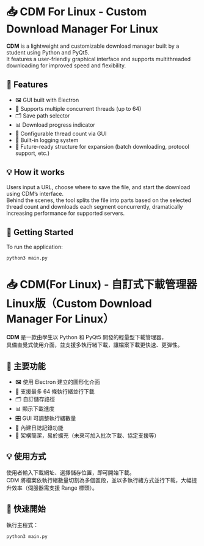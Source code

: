 # 📥 CDM For Linux - Custom Download Manager For Linux

**CDM** is a lightweight and customizable download manager built by a student using Python and PyQt5.  
It features a user-friendly graphical interface and supports multithreaded downloading for improved speed and flexibility.

## 🔧 Features

- 🖼️ GUI built with Electron
- 📡 Supports multiple concurrent threads (up to 64)
- 🗂️ Save path selector
- 📊 Download progress indicator
- 🧠 Configurable thread count via GUI
- 📝 Built-in logging system
- 🚀 Future-ready structure for expansion (batch downloading, protocol support, etc.)

## 💡 How it works

Users input a URL, choose where to save the file, and start the download using CDM’s interface.  
Behind the scenes, the tool splits the file into parts based on the selected thread count and downloads each segment concurrently, dramatically increasing performance for supported servers.

## 🚀 Getting Started

To run the application:

```bash
python3 main.py
```

# 📥 CDM(For Linux) - 自訂式下載管理器Linux版（Custom Download Manager For Linux）

**CDM** 是一款由學生以 Python 和 PyQt5 開發的輕量型下載管理器，  
具備直覺式使用介面，並支援多執行緒下載，讓檔案下載更快速、更彈性。

## 🔧 主要功能

- 🖼️ 使用 Electron 建立的圖形化介面
- 📡 支援最多 64 條執行緒並行下載
- 🗂️ 自訂儲存路徑
- 📊 顯示下載進度
- 🎛️ GUI 可調整執行緒數量
- 📝 內建日誌記錄功能
- 🧩 架構簡潔，易於擴充（未來可加入批次下載、協定支援等）

## 💡 使用方式

使用者輸入下載網址、選擇儲存位置，即可開始下載。  
CDM 將檔案依執行緒數量切割為多個區段，並以多執行緒方式並行下載，大幅提升效率（伺服器需支援 Range 標頭）。

## 🚀 快速開始

執行主程式：

```bash
python3 main.py
